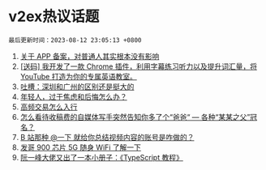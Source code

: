 # v2ex热议话题

`最后更新时间：2023-08-12 23:05:13 +0800`

1. [关于 APP 备案，对普通人其实根本没有影响](https://www.v2ex.com/t/964721)
1. [[送码] 我开发了一款 Chrome 插件，利用字幕练习听力以及提升词汇量，将 YouTube 打造为你的专属英语教室。](https://www.v2ex.com/t/964624)
1. [吐槽：深圳和广州的区别还是挺大的](https://www.v2ex.com/t/964638)
1. [年轻人，过于焦虑和后悔怎么办？](https://www.v2ex.com/t/964602)
1. [高频交易怎么入行](https://www.v2ex.com/t/964634)
1. [怎么看待收稿费的自媒体写手突然告知你多了个“爸爸“ — 各种“某某之父”冠名？](https://www.v2ex.com/t/964697)
1. [B 站那种 @一下 就给你总结视频内容的账号是咋做的？](https://www.v2ex.com/t/964642)
1. [发哥 900 芯片 5G 随身 WiFi 了解一下](https://www.v2ex.com/t/964709)
1. [阮一峰大佬又出了一本小册子：《TypeScript 教程》](https://www.v2ex.com/t/964635)

